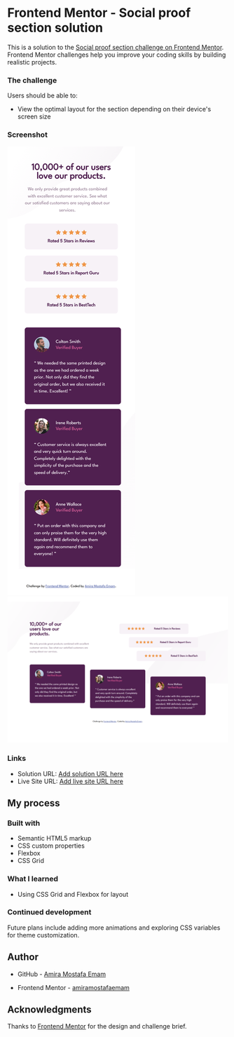 # Frontend Mentor - Social proof section solution

This is a solution to the [Social proof section challenge on Frontend Mentor](https://www.frontendmentor.io/challenges/social-proof-section-6e0qTv_bA). Frontend Mentor challenges help you improve your coding skills by building realistic projects. 

### The challenge

Users should be able to:

- View the optimal layout for the section depending on their device's screen size

### Screenshot

![mobile design](./design/screenshots/mobile-design%20screenshot.png)
![desktop design](./design/screenshots/desktop-design%20screenshot.png)

### Links

- Solution URL: [Add solution URL here](https://your-solution-url.com)
- Live Site URL: [Add live site URL here](https://your-live-site-url.com)

## My process

### Built with

- Semantic HTML5 markup
- CSS custom properties
- Flexbox
- CSS Grid


### What I learned
- Using CSS Grid and Flexbox for layout

### Continued development

Future plans include adding more animations and exploring CSS variables for theme customization.


## Author

- GitHub - [Amira Mostafa Emam](https://github.com/amiramostafaemam)

- Frontend Mentor - [amiramostafaemam](https://www.frontendmentor.io/profile/amiramostafaemam)


## Acknowledgments
Thanks to [Frontend Mentor](https://www.frontendmentor.io) for the design and challenge brief.
